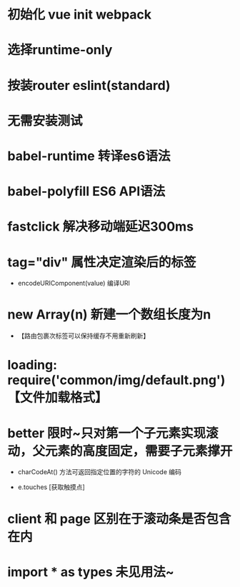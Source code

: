 # 初始化 vue init webpack <name>
# 选择runtime-only
# 按装router eslint(standard) 
# 无需安装测试
# babel-runtime  转译es6语法
# babel-polyfill ES6 API语法
# fastclick 解决移动端延迟300ms
# tag="div" 属性决定渲染后的标签
- encodeURIComponent(value) 编译URl

# new Array(n) 新建一个数组长度为n
-  <keep-alive>
      <router-view/>
    </keep-alive>  【路由包裹次标签可以保持缓存不用重新刷新】

# loading: require('common/img/default.png') 【文件加载格式】
# better 限时~只对第一个子元素实现滚动，父元素的高度固定，需要子元素撑开

- charCodeAt() 方法可返回指定位置的字符的 Unicode 编码

- e.touches [获取触摸点]
# client 和 page 区别在于滚动条是否包含在内

# import * as types 未见用法~